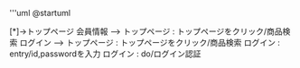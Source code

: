 '''uml
@startuml

[*]->トップページ
会員情報 --> トップページ : トップページをクリック/商品検索
ログイン --> トップページ : トップページをクリック/商品検索
ログイン : entry/id,passwordを入力
ログイン : do/ログイン認証
